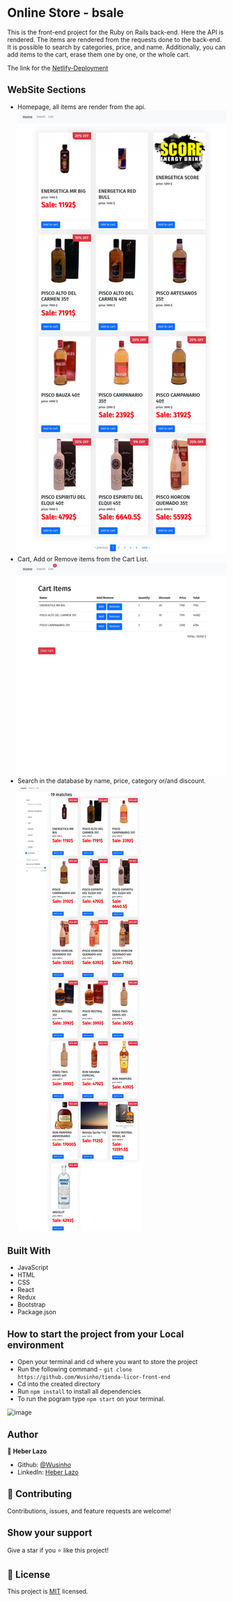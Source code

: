 # Online Store - bsale

This is the front-end project for the Ruby on Rails back-end. Here the API is rendered. The items are rendered from the requests done to the back-end. It is possible to search by categories, price, and name. Additionally, you can add items to the cart, erase them one by one, or the whole cart.

The link for the
[Netlify-Deployment](https://github.com/Wusinho/booking-backend-api/tree/Dev-feature-heroku-deploy)

## WebSite Sections

- Homepage, all items are render from the api.
  ![image](./src/assets/Home.png)
- Cart, Add or Remove items from the Cart List.
  ![image](./src/assets/Cart.png)
- Search in the database by name, price, category or/and discount.
  ![image](./src/assets/Search.png)

## Built With

- JavaScript
- HTML
- CSS
- React
- Redux
- Bootstrap
- Package.json

## How to start the project from your Local environment

- Open your terminal and cd where you want to store the project
- Run the following command - `git clone https://github.com/Wusinho/tienda-licor-front-end`
- Cd into the created directory
- Run `npm install` to install all dependencies
- To run the pogram type `npm start` on your terminal.

![image](./src/assets/Tests.png)

## Author

👤 **Heber Lazo**

- Github: [@Wusinho](https://github.com/Wusinho)
- LinkedIn: [Heber Lazo](https://www.linkedin.com/in/heber-lazo-benza-523266133/)

## 🤝 Contributing

Contributions, issues, and feature requests are welcome!

## Show your support

Give a star if you :star: like this project!

## 📝 License

This project is [MIT](LICENSE) licensed.
